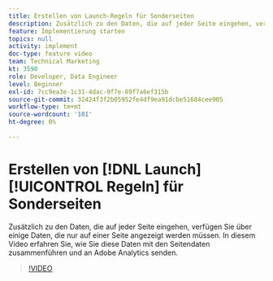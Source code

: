 ```yaml
---
title: Erstellen von Launch-Regeln für Sonderseiten
description: Zusätzlich zu den Daten, die auf jeder Seite eingehen, verfügen Sie über einige Daten, die nur auf einer Seite angezeigt werden müssen. In diesem Video erfahren Sie, wie Sie diese Daten mit den Seitendaten zusammenführen und an Adobe Analytics senden.
feature: Implementierung starten
topics: null
activity: implement
doc-type: feature video
team: Technical Marketing
kt: 3590
role: Developer, Data Engineer
level: Beginner
exl-id: 7cc9ea3e-1c31-4dac-9f7e-89f7a6ef315b
source-git-commit: 32424f3f2b05952fe4df9ea91dcbe51684cee905
workflow-type: tm+mt
source-wordcount: '101'
ht-degree: 0%

---
```


# Erstellen von [!DNL Launch] [!UICONTROL Regeln] für Sonderseiten

Zusätzlich zu den Daten, die auf jeder Seite eingehen, verfügen Sie über einige Daten, die nur auf einer Seite angezeigt werden müssen. In diesem Video erfahren Sie, wie Sie diese Daten mit den Seitendaten zusammenführen und an Adobe Analytics senden.

>[!VIDEO](https://video.tv.adobe.com/v/28770/?quality=12)
